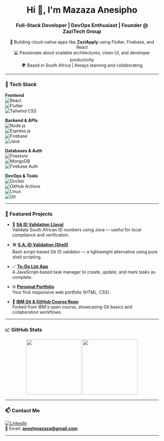 <h1 align="center">Hi 👋, I'm Mazaza Anesipho</h1>
<h3 align="center">Full-Stack Developer | DevOps Enthusiast | Founder @ ZaziTech Group</h3>

<p align="center">
  🚀 Building cloud-native apps like <strong>ZaziApply</strong> using Flutter, Firebase, and React<br>
  💻 Passionate about scalable architectures, clean UI, and developer productivity<br>
  🌍 Based in South Africa | Always learning and collaborating
</p>

---

### 🧰 Tech Stack

**Frontend**  
![React](https://img.shields.io/badge/-React-61DAFB?style=flat&logo=react)  
![Flutter](https://img.shields.io/badge/-Flutter-02569B?style=flat&logo=flutter)  
![Tailwind CSS](https://img.shields.io/badge/-TailwindCSS-38B2AC?style=flat&logo=tailwind-css)

**Backend & APIs**  
![Node.js](https://img.shields.io/badge/-Node.js-339933?style=flat&logo=node.js)  
![Express.js](https://img.shields.io/badge/-Express-black?style=flat&logo=express)  
![Firebase](https://img.shields.io/badge/-Firebase-FFCA28?style=flat&logo=firebase)  
![Java](https://img.shields.io/badge/-Java-007396?style=flat&logo=java)

**Databases & Auth**  
![Firestore](https://img.shields.io/badge/-Firestore-orange?style=flat&logo=firebase)  
![MongoDB](https://img.shields.io/badge/-MongoDB-47A248?style=flat&logo=mongodb)  
![Firebase Auth](https://img.shields.io/badge/-Firebase_Auth-FFCA28?style=flat&logo=firebase)

**DevOps & Tools**  
![Docker](https://img.shields.io/badge/-Docker-2496ED?style=flat&logo=docker)  
![GitHub Actions](https://img.shields.io/badge/-GitHub_Actions-2088FF?style=flat&logo=github-actions)  
![Linux](https://img.shields.io/badge/-Linux-FCC624?style=flat&logo=linux)  
![Git](https://img.shields.io/badge/-Git-F05032?style=flat&logo=git)

---

### 🚀 Featured Projects

- 🔧 [**SA ID Validation (Java)**](https://github.com/Anesipho-Mazaza/sa-id-validation)  
  Validate South African ID numbers using Java — useful for local compliance and verification.

- 🛠️ [**S.A. ID Validation (Shell)**](https://github.com/Anesipho-Mazaza/S.A.ID-Validation)  
  Bash script-based SA ID validator — a lightweight alternative using pure shell scripting.

- ✅ [**To-Do List App**](https://github.com/Anesipho-Mazaza/Mazaza-Anesipho-To-Do-List)  
  A JavaScript-based task manager to create, update, and mark tasks as complete.

- 🌐 [**Personal Portfolio**](https://github.com/Anesipho-Mazaza/Anesipho-portfolio)  
  Your first responsive web portfolio (HTML, CSS).

- 🧪 [**IBM Git & GitHub Course Repo**](https://github.com/Anesipho-Mazaza/jbbmo-Introduction-to-Git-and-GitHub)  
  Forked from IBM's open course, showcasing Git basics and collaboration workflows.

---

### 📈 GitHub Stats

<p align="center">
  <img src="https://github-readme-stats.vercel.app/api?username=Anesipho-Mazaza&show_icons=true&theme=default&count_private=true" height="180" />
  <img src="https://github-readme-stats.vercel.app/api/top-langs/?username=Anesipho-Mazaza&layout=compact&langs_count=10" height="180"/>
</p>

---

### 📫 Contact Me

[![LinkedIn](https://img.shields.io/badge/-LinkedIn-blue?style=flat&logo=linkedin)](https://www.linkedin.com/in/anesipho-mazaza-19a020265/)  
📧 Email: **aneshmazaza@gmail.com**

---

<!--
🔭 I’m currently working on ZaziApply
🌱 Currently learning: TypeScript, DevOps pipelines
⚡ Fun fact: I love automation and testing new stacks!
-->
